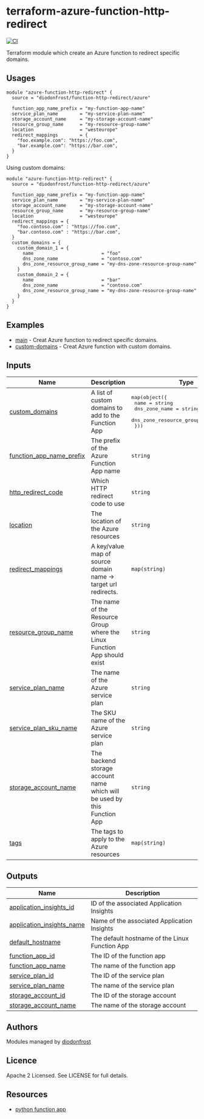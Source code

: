 # terraform-azure-function-http-redirect

[![CI](https://github.com/diodonfrost/terraform-azure-function-http-redirect/workflows/CI/badge.svg)](https://github.com/diodonfrost/terraform-azure-function-http-redirect)

Terraform module which create an Azure function to redirect specific domains.

## Usages
```hcl
module "azure-function-http-redirect" {
  source = "diodonfrost/function-http-redirect/azure"

  function_app_name_prefix = "my-function-app-name"
  service_plan_name        = "my-service-plan-name"
  storage_account_name     = "my-storage-account-name"
  resource_group_name      = "my-resource-group-name"
  location                 = "westeurope"
  redirect_mappings        = {
    "foo.example.com": "https://foo.com",
    "bar.example.com": "https://bar.com",
  }
}
```

Using custom domains:
```hcl
module "azure-function-http-redirect" {
  source = "diodonfrost/function-http-redirect/azure"

  function_app_name_prefix = "my-function-app-name"
  service_plan_name        = "my-service-plan-name"
  storage_account_name     = "my-storage-account-name"
  resource_group_name      = "my-resource-group-name"
  location                 = "westeurope"
  redirect_mappings = {
    "foo.contoso.com" : "https://foo.com",
    "bar.contoso.com" : "https://bar.com",
  }
  custom_domains = {
    custom_domain_1 = {
      name                         = "foo"
      dns_zone_name                = "contoso.com"
      dns_zone_resource_group_name = "my-dns-zone-resource-group-name"
    }
    custom_domain_2 = {
      name                         = "bar"
      dns_zone_name                = "contoso.com"
      dns_zone_resource_group_name = "my-dns-zone-resource-group-name"
    }
  }
}
```

## Examples

* [main](https://github.com/diodonfrost/terraform-azure-function-http-redirect/tree/master/examples/main) - Creat Azure function to redirect specific domains.
* [custom-domains](https://github.com/diodonfrost/terraform-azure-function-http-redirect/tree/master/examples/custom_domains) - Creat Azure function with custom domains.

## Inputs

| Name | Description | Type | Default | Required |
|------|-------------|------|---------|:--------:|
| <a name="input_custom_domains"></a> [custom\_domains](#input\_custom\_domains) | A list of custom domains to add to the Function App | <pre>map(object({<br>    name                         = string<br>    dns_zone_name                = string<br>    dns_zone_resource_group_name = string<br>  }))</pre> | `{}` | no |
| <a name="input_function_app_name_prefix"></a> [function\_app\_name\_prefix](#input\_function\_app\_name\_prefix) | The prefix of the Azure Function App name | `string` | n/a | yes |
| <a name="input_http_redirect_code"></a> [http\_redirect\_code](#input\_http\_redirect\_code) | Which HTTP redirect code to use | `string` | `"301"` | no |
| <a name="input_location"></a> [location](#input\_location) | The location of the Azure resources | `string` | n/a | yes |
| <a name="input_redirect_mappings"></a> [redirect\_mappings](#input\_redirect\_mappings) | A key/value map of source domain name -> target url redirects. | `map(string)` | n/a | yes |
| <a name="input_resource_group_name"></a> [resource\_group\_name](#input\_resource\_group\_name) | The name of the Resource Group where the Linux Function App should exist | `string` | n/a | yes |
| <a name="input_service_plan_name"></a> [service\_plan\_name](#input\_service\_plan\_name) | The name of the Azure service plan | `string` | n/a | yes |
| <a name="input_service_plan_sku_name"></a> [service\_plan\_sku\_name](#input\_service\_plan\_sku\_name) | The SKU name of the Azure service plan | `string` | `"Y1"` | no |
| <a name="input_storage_account_name"></a> [storage\_account\_name](#input\_storage\_account\_name) | The backend storage account name which will be used by this Function App | `string` | n/a | yes |
| <a name="input_tags"></a> [tags](#input\_tags) | The tags to apply to the Azure resources | `map(string)` | `{}` | no |

## Outputs

| Name | Description |
|------|-------------|
| <a name="output_application_insights_id"></a> [application\_insights\_id](#output\_application\_insights\_id) | ID of the associated Application Insights |
| <a name="output_application_insights_name"></a> [application\_insights\_name](#output\_application\_insights\_name) | Name of the associated Application Insights |
| <a name="output_default_hostname"></a> [default\_hostname](#output\_default\_hostname) | The default hostname of the Linux Function App |
| <a name="output_function_app_id"></a> [function\_app\_id](#output\_function\_app\_id) | The ID of the function app |
| <a name="output_function_app_name"></a> [function\_app\_name](#output\_function\_app\_name) | The name of the function app |
| <a name="output_service_plan_id"></a> [service\_plan\_id](#output\_service\_plan\_id) | The ID of the service plan |
| <a name="output_service_plan_name"></a> [service\_plan\_name](#output\_service\_plan\_name) | The name of the service plan |
| <a name="output_storage_account_id"></a> [storage\_account\_id](#output\_storage\_account\_id) | The ID of the storage account |
| <a name="output_storage_account_name"></a> [storage\_account\_name](#output\_storage\_account\_name) | The name of the storage account |

## Authors

Modules managed by [diodonfrost](https://github.com/diodonfrost)

## Licence

Apache 2 Licensed. See LICENSE for full details.

## Resources

* [python function app](https://docs.microsoft.com/en-us/azure/azure-functions/functions-create-first-function-python)
